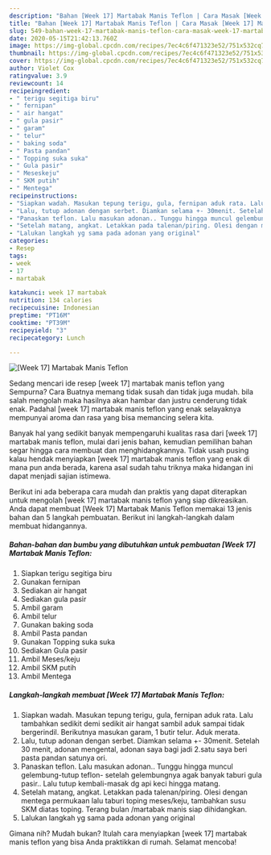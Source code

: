 ```yaml
---
description: "Bahan [Week 17] Martabak Manis Teflon | Cara Masak [Week 17] Martabak Manis Teflon Yang Mudah Dan Praktis"
title: "Bahan [Week 17] Martabak Manis Teflon | Cara Masak [Week 17] Martabak Manis Teflon Yang Mudah Dan Praktis"
slug: 549-bahan-week-17-martabak-manis-teflon-cara-masak-week-17-martabak-manis-teflon-yang-mudah-dan-praktis
date: 2020-05-15T21:42:13.760Z
image: https://img-global.cpcdn.com/recipes/7ec4c6f471323e52/751x532cq70/week-17-martabak-manis-teflon-foto-resep-utama.jpg
thumbnail: https://img-global.cpcdn.com/recipes/7ec4c6f471323e52/751x532cq70/week-17-martabak-manis-teflon-foto-resep-utama.jpg
cover: https://img-global.cpcdn.com/recipes/7ec4c6f471323e52/751x532cq70/week-17-martabak-manis-teflon-foto-resep-utama.jpg
author: Violet Cox
ratingvalue: 3.9
reviewcount: 14
recipeingredient:
- " terigu segitiga biru"
- " fernipan"
- " air hangat"
- " gula pasir"
- " garam"
- " telur"
- " baking soda"
- " Pasta pandan"
- " Topping suka suka"
- " Gula pasir"
- " Meseskeju"
- " SKM putih"
- " Mentega"
recipeinstructions:
- "Siapkan wadah. Masukan tepung terigu, gula, fernipan aduk rata. Lalu tambahkan sedikit demi sedikit air hangat sambil aduk sampai tidak bergerindil. Berikutnya masukan garam, 1 butir telur. Aduk merata."
- "Lalu, tutup adonan dengan serbet. Diamkan selama +- 30menit. Setelah 30 menit, adonan mengental, adonan saya bagi jadi 2.satu saya beri pasta pandan satunya ori."
- "Panaskan teflon. Lalu masukan adonan.. Tunggu hingga muncul gelembung-tutup teflon- setelah gelembungnya agak banyak taburi gula pasir.. Lalu tutup kembali-masak dg api keci hingga matang."
- "Setelah matang, angkat. Letakkan pada talenan/piring. Olesi dengan mentega permukaan lalu taburi toping meses/keju, tambahkan susu SKM diatas toping. Terang bulan /martabak manis siap dihidangkan."
- "Lalukan langkah yg sama pada adonan yang original"
categories:
- Resep
tags:
- week
- 17
- martabak

katakunci: week 17 martabak 
nutrition: 134 calories
recipecuisine: Indonesian
preptime: "PT16M"
cooktime: "PT39M"
recipeyield: "3"
recipecategory: Lunch

---
```



![[Week 17] Martabak Manis Teflon](https://img-global.cpcdn.com/recipes/7ec4c6f471323e52/751x532cq70/week-17-martabak-manis-teflon-foto-resep-utama.jpg)

Sedang mencari ide resep [week 17] martabak manis teflon yang Sempurna? Cara Buatnya memang tidak susah dan tidak juga mudah. bila salah mengolah maka hasilnya akan hambar dan justru cenderung tidak enak. Padahal [week 17] martabak manis teflon yang enak selayaknya mempunyai aroma dan rasa yang bisa memancing selera kita.



Banyak hal yang sedikit banyak mempengaruhi kualitas rasa dari [week 17] martabak manis teflon, mulai dari jenis bahan, kemudian pemilihan bahan segar hingga cara membuat dan menghidangkannya. Tidak usah pusing kalau hendak menyiapkan [week 17] martabak manis teflon yang enak di mana pun anda berada, karena asal sudah tahu triknya maka hidangan ini dapat menjadi sajian istimewa.


Berikut ini ada beberapa cara mudah dan praktis yang dapat diterapkan untuk mengolah [week 17] martabak manis teflon yang siap dikreasikan. Anda dapat membuat [Week 17] Martabak Manis Teflon memakai 13 jenis bahan dan 5 langkah pembuatan. Berikut ini langkah-langkah dalam membuat hidangannya.

<!--inarticleads1-->

##### Bahan-bahan dan bumbu yang dibutuhkan untuk pembuatan [Week 17] Martabak Manis Teflon:

1. Siapkan  terigu segitiga biru
1. Gunakan  fernipan
1. Sediakan  air hangat
1. Sediakan  gula pasir
1. Ambil  garam
1. Ambil  telur
1. Gunakan  baking soda
1. Ambil  Pasta pandan
1. Gunakan  Topping suka suka
1. Sediakan  Gula pasir
1. Ambil  Meses/keju
1. Ambil  SKM putih
1. Ambil  Mentega




<!--inarticleads2-->

##### Langkah-langkah membuat [Week 17] Martabak Manis Teflon:

1. Siapkan wadah. Masukan tepung terigu, gula, fernipan aduk rata. Lalu tambahkan sedikit demi sedikit air hangat sambil aduk sampai tidak bergerindil. Berikutnya masukan garam, 1 butir telur. Aduk merata.
1. Lalu, tutup adonan dengan serbet. Diamkan selama +- 30menit. Setelah 30 menit, adonan mengental, adonan saya bagi jadi 2.satu saya beri pasta pandan satunya ori.
1. Panaskan teflon. Lalu masukan adonan.. Tunggu hingga muncul gelembung-tutup teflon- setelah gelembungnya agak banyak taburi gula pasir.. Lalu tutup kembali-masak dg api keci hingga matang.
1. Setelah matang, angkat. Letakkan pada talenan/piring. Olesi dengan mentega permukaan lalu taburi toping meses/keju, tambahkan susu SKM diatas toping. Terang bulan /martabak manis siap dihidangkan.
1. Lalukan langkah yg sama pada adonan yang original




Gimana nih? Mudah bukan? Itulah cara menyiapkan [week 17] martabak manis teflon yang bisa Anda praktikkan di rumah. Selamat mencoba!

